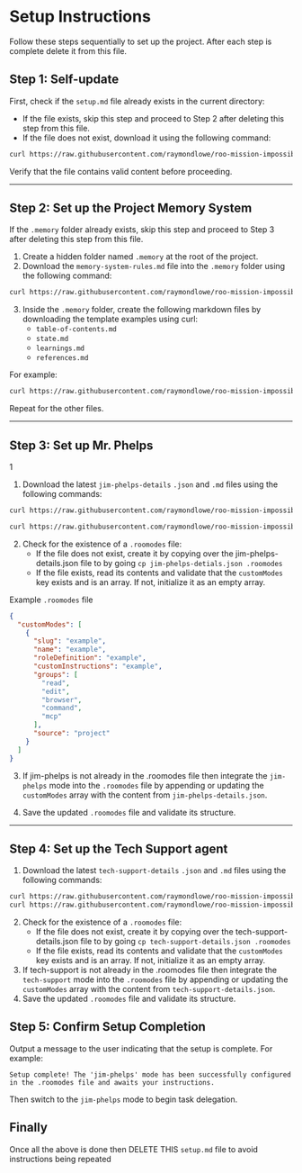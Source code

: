 # Setup Instructions

Follow these steps sequentially to set up the project. After each step is complete delete it from this file.

## Step 1: Self-update

First, check if the `setup.md` file already exists in the current directory:
- If the file exists, skip this step and proceed to Step 2 after deleting this step from this file.
- If the file does not exist, download it using the following command:

```bash
curl https://raw.githubusercontent.com/raymondlowe/roo-mission-impossible/main/setup.md > setup.md
```

Verify that the file contains valid content before proceeding.

---

## Step 2: Set up the Project Memory System

If the `.memory` folder already exists, skip this step and proceed to Step 3 after deleting this step from this file.

1. Create a hidden folder named `.memory` at the root of the project.
2. Download the `memory-system-rules.md` file into the `.memory` folder using the following command:

```bash
curl https://raw.githubusercontent.com/raymondlowe/roo-mission-impossible/refs/heads/main/memory-system-rules.md > .memory/memory-system-rules.md
```

3. Inside the `.memory` folder, create the following markdown files by downloading the template examples using curl:
   - `table-of-contents.md`
   - `state.md`
   - `learnings.md`
   - `references.md`

For example:

```bash
curl https://raw.githubusercontent.com/raymondlowe/roo-mission-impossible/refs/heads/main/.memory/table-of-contents.md > .memory/table-of-contents.md
```

Repeat for the other files.

---

## Step 3: Set up Mr. Phelps

1
1. Download the latest `jim-phelps-details` `.json` and `.md` files using the following commands:

```bash
curl https://raw.githubusercontent.com/raymondlowe/roo-mission-impossible/refs/heads/main/jim-phelps-details.json > jim-phelps-details.json

curl https://raw.githubusercontent.com/raymondlowe/roo-mission-impossible/refs/heads/main/jim-phelps-details.md > jim-phelps-details.md
```
2. Check for the existence of a `.roomodes` file:
   - If the file does not exist, create it by copying over the jim-phelps-details.json file to by going `cp jim-phelps-detials.json .roomodes` 
   - If the file exists, read its contents and validate that the `customModes` key exists and is an array. If not, initialize it as an empty array.

Example `.roomodes` file
```json
{
  "customModes": [
    {
      "slug": "example",
      "name": "example",
      "roleDefinition": "example",
      "customInstructions": "example",
      "groups": [
        "read",
        "edit",
        "browser",
        "command",
        "mcp"
      ],
      "source": "project"
    }
  ]
}
```
3. If jim-phelps is not already in the .roomodes file then integrate the `jim-phelps` mode into the `.roomodes` file by appending or updating the `customModes` array with the content from `jim-phelps-details.json`.

4. Save the updated `.roomodes` file and validate its structure.


---

## Step 4: Set up the Tech Support agent

1. Download the latest `tech-support-details` `.json` and `.md` files using the following commands:

```bash
curl https://raw.githubusercontent.com/raymondlowe/roo-mission-impossible/refs/heads/main/roo-tech-support-details.json > tech-support-details.json
curl https://raw.githubusercontent.com/raymondlowe/roo-mission-impossible/refs/heads/main/roo-tech-support-details.md > tech-support-details.md
```
2. Check for the existence of a `.roomodes` file:
   - If the file does not exist, create it by copying over the tech-support-details.json file to by going `cp tech-support-details.json .roomodes` 
   - If the file exists, read its contents and validate that the `customModes` key exists and is an array. If not, initialize it as an empty array.
3. If tech-support is not already in the .roomodes file then integrate the `tech-support` mode into the `.roomodes` file by appending or updating the `customModes` array with the content from `tech-support-details.json`.
4. Save the updated `.roomodes` file and validate its structure.

## Step 5: Confirm Setup Completion

Output a message to the user indicating that the setup is complete. For example:

```
Setup complete! The 'jim-phelps' mode has been successfully configured in the .roomodes file and awaits your instructions.
```

Then switch to the `jim-phelps` mode to begin task delegation.

## Finally

Once all the above is done then DELETE THIS `setup.md` file to avoid instructions being repeated
